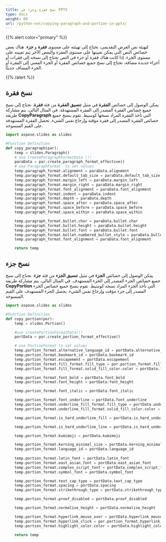 ```yaml
---
title: نسخ فقرة وجزء في PPTX
type: docs
weight: 80
url: /python-net/copying-paragraph-and-portion-in-pptx/
---
```


{{% alert color="primary" %}} 

لتهيئة نص العرض التقديمي، نحتاج إلى تهيئته على مستوى **فقرة** و **جزء**. هناك بعض خصائص النص التي يمكن تعيينها على مستوى الفقرة والبعض الآخر يتم تعيينه على مستوى الجزء. إذا كانت هناك فقرة أو جزء في النص نحتاج إلى نسخه إلى فقرات أو أجزاء جديدة مضافة، نحتاج إلى نسخ جميع خصائص الفقرة أو الجزء المعني إلى الفقرة أو الجزء المضاف حديثًا.

{{% /alert %}} 
## **نسخ فقرة**
يمكن الوصول إلى خصائص **الفقرة** في مثيل **تنسيق الفقرة** من فئة **فقرة**. نحتاج إلى نسخ جميع خصائص الفقرة المصدر إلى الفقرة المستهدفة. في المثال التالي، يتم مشاركة طريقة **CopyParagraph** التي تأخذ الفقرة المراد نسخها كوسيط. تقوم بنسخ جميع خصائص الفقرة المصدر إلى فقرة مؤقتة وإرجاع نفس الشيء. تحصل الفقرة المستهدفة على القيم المنسوخة.

```py
import aspose.slides as slides

#Function Definition 
def copy_paragraph(par):
    temp = slides.Paragraph()
    # use CreateParagraphFormatData !!!
    paraData = par.create_paragraph_format_effective() 
    # use ParagraphFormat  to set values
    temp.paragraph_format.alignment = paraData.alignment
    temp.paragraph_format.default_tab_size = paraData.default_tab_size
    temp.paragraph_format.margin_left = paraData.margin_left
    temp.paragraph_format.margin_right = paraData.margin_right
    temp.paragraph_format.font_alignment = paraData.font_alignment
    temp.paragraph_format.indent = paraData.indent
    temp.paragraph_format.depth = paraData.depth
    temp.paragraph_format.space_after = paraData.space_after
    temp.paragraph_format.space_before = paraData.space_before
    temp.paragraph_format.space_within = paraData.space_within

    temp.paragraph_format.bullet.char = paraData.bullet.char
    temp.paragraph_format.bullet.height = paraData.bullet.height
    temp.paragraph_format.bullet.font = paraData.bullet.font
    temp.paragraph_format.bullet.numbered_bullet_style = paraData.bullet.numbered_bullet_style
    temp.paragraph_format.font_alignment = paraData.font_alignment

    return temp  
```


## **نسخ جزء**
يمكن الوصول إلى خصائص **الجزء** في مثيل **تنسيق الجزء** من فئة **جزء**. نحتاج إلى نسخ جميع خصائص الجزء المصدر إلى الجزء المستهدف. في المثال التالي، يتم مشاركة طريقة **CopyPortion** التي تأخذ الجزء المراد نسخه كوسيط. تقوم بنسخ جميع خصائص الجزء المصدر إلى جزء مؤقت وإرجاع نفس الشيء. يحصل الجزء المستهدف على القيم المنسوخة.

```py
import aspose.slides as slides

#Function Definition  
def copy_portion(por):
    temp = slides.Portion()

    #use CreatePortionFormatData!!!
    portData = por.create_portion_format_effective()

    # use PortionFormat to set values
    temp.portion_format.alternative_language_id = portData.alternative_language_id
    temp.portion_format.bookmark_id = portData.bookmark_id
    temp.portion_format.escapement = portData.escapement
    temp.portion_format.fill_format.fill_type = por.portion_format.fill_format.fill_type
    temp.portion_format.fill_format.solid_fill_color.color = portData.fill_format.solid_fill_color.color

    temp.portion_format.font_bold = portData.font_bold
    temp.portion_format.font_height = portData.font_height

    temp.portion_format.font_italic = portData.font_italic

    temp.portion_format.font_underline = portData.font_underline
    temp.portion_format.underline_fill_format.fill_type = portData.underline_fill_format.fill_type
    temp.portion_format.underline_fill_format.solid_fill_color.color = portData.underline_fill_format.solid_fill_color.color

    temp.portion_format.is_hard_underline_fill = portData.is_hard_underline_fill

    temp.portion_format.is_hard_underline_line = portData.is_hard_underline_line

    temp.portion_format.kumimoji = portData.kumimoji

    temp.portion_format.kerning_minimal_size = portData.kerning_minimal_size
    temp.portion_format.language_id = portData.language_id
    
    temp.portion_format.latin_font = portData.latin_font
    temp.portion_format.east_asian_font = portData.east_asian_font
    temp.portion_format.complex_script_font = portData.complex_script_font
    temp.portion_format.symbol_font = portData.symbol_font

    temp.portion_format.text_cap_type = portData.text_cap_type
    temp.portion_format.spacing = portData.spacing
    temp.portion_format.strikethrough_type = portData.strikethrough_type

    temp.portion_format.proof_disabled = portData.proof_disabled

    temp.portion_format.normalise_height = portData.normalise_height

    temp.portion_format.hyperlink_mouse_over = portData.hyperlink_mouse_over
    temp.portion_format.hyperlink_click = por.portion_format.hyperlink_click
    temp.portion_format.highlight_color.color = portData.highlight_color.color

    return temp
```